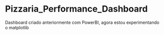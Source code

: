 # Pizzaria_Performance_Dashboard
Dashboard criado anteriormente com PowerBI, agora estou experimentando o matplotlib
